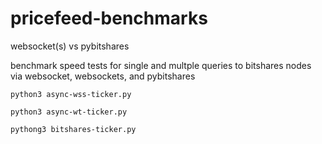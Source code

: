 # pricefeed-benchmarks
websocket(s) vs pybitshares

benchmark speed tests for single and multple queries to bitshares nodes via websocket, websockets, and pybitshares

`python3 async-wss-ticker.py`

`python3 async-wt-ticker.py`

`pythong3 bitshares-ticker.py`
